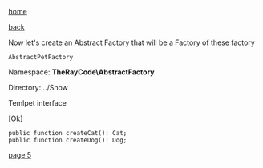 [home](./page01.md)

[back](./page03.md)

Now let's create an Abstract Factory that will be a Factory of these factory

```
AbstractPetFactory
```

Namespace: **TheRayCode\AbstractFactory**

Directory: ../Show


Temlpet interface

[Ok]


```
public function createCat(): Cat;
public function createDog(): Dog;
```




[page 5](./page05.md)

